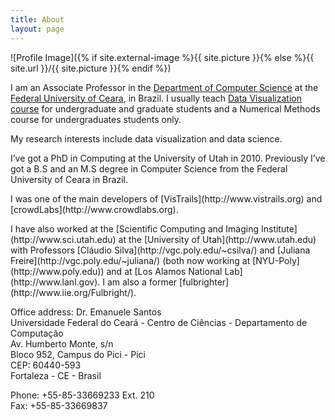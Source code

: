 ```yaml
---
title: About
layout: page
---
```

![Profile Image]({% if site.external-image %}{{ site.picture }}{% else %}{{ site.url }}/{{ site.picture }}{% endif %})

<p>I am an Associate Professor in the <a href="http://portal.dc.ufc.br/">Department of Computer Science</a> at the <a href="http://www.ufc.br">Federal University of Ceara</a>, in Brazil. I usually teach <a href="/datavis-course/">Data Visualization course</a> for undergraduate and graduate students and a Numerical Methods course for undergraduates students only.</p>
        
<p>My research interests include data visualization and data science.</p>

<p>I’ve got a PhD in Computing at the University of Utah in 2010. Previously I’ve got a B.S and an M.S degree in Computer Science from the Federal University of Ceara in Brazil. </p>

<p>I was one of the main developers of [VisTrails](http://www.vistrails.org) and [crowdLabs](http://www.crowdlabs.org).</p>

<p>I have also worked at the [Scientific Computing and Imaging Institute](http://www.sci.utah.edu) at the [University of Utah](http://www.utah.edu) with Professors [Cláudio Silva](http://vgc.poly.edu/~csilva/) and [Juliana Freire](http://vgc.poly.edu/~juliana/) (both now working at [NYU-Poly](http://www.poly.edu)) and at [Los Alamos National Lab](http://www.lanl.gov). I am also a former [fulbrighter](http://www.iie.org/Fulbright/). </p>


Office address:
Dr. Emanuele Santos<br>
Universidade Federal do Ceará - Centro de Ciências - Departamento de Computação<br>
Av. Humberto Monte, s/n <br>
Bloco 952, Campus do Pici - Pici<br> 
CEP: 60440-593<br>
Fortaleza - CE - Brasil<br>

Phone: +55-85-33669233 Ext. 210 <br>
Fax: +55-85-33669837<br>
